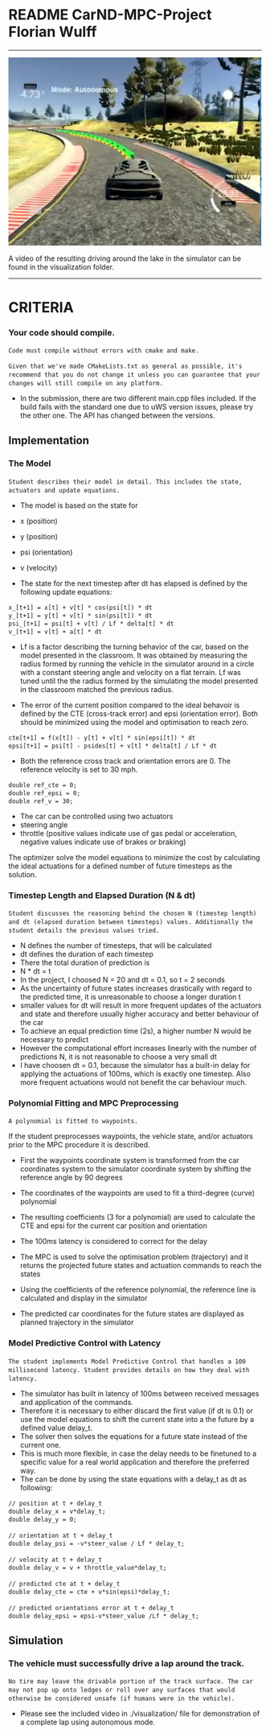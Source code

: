 # README CarND-MPC-Project Florian Wulff

---

![png](./visualization/MPC_screenshot.PNG)

A video of the resulting driving around the lake in the simulator can be found in the visualization folder.

---

# CRITERIA

### Your code should compile.

`Code must compile without errors with cmake and make.`

`Given that we've made CMakeLists.txt as general as possible, it's recommend that you do not change it unless you can guarantee that your changes will still compile on any platform.`

* In the submission, there are two different main.cpp files included. If the build fails with the standard one due to uWS version issues, please try the other one. The API has changed between the versions.

## Implementation

### The Model

`Student describes their model in detail. This includes the state, actuators and update equations.`

* The model is based on the state for 
* x (position)
* y (position)
* psi (orientation)
* v (velocity)


* The state for the next timestep after dt has elapsed is defined by the following update equations:

```
x_[t+1] = x[t] + v[t] * cos(psi[t]) * dt
y_[t+1] = y[t] + v[t] * sin(psi[t]) * dt
psi_[t+1] = psi[t] + v[t] / Lf * delta[t] * dt
v_[t+1] = v[t] + a[t] * dt
```

* Lf is a factor describing the turning behavior of the car, based on the model presented in the classroom. It was obtained by measuring the radius formed by running the vehicle in the simulator around in a circle with a constant steering angle and velocity on a flat terrain. Lf was tuned until the the radius formed by the simulating the model presented in the classroom matched the previous radius.

* The error of the current position compared to the ideal behavoir is defined by the CTE (cross-track error) and epsi (orientation error). Both should be minimized using the model and optimisation to reach zero.
 
```
cte[t+1] = f(x[t]) - y[t] + v[t] * sin(epsi[t]) * dt
epsi[t+1] = psi[t] - psides[t] + v[t] * delta[t] / Lf * dt
```

* Both the reference cross track and orientation errors are 0. The reference velocity is set to 30 mph.

```
double ref_cte = 0;
double ref_epsi = 0;
double ref_v = 30;
```

* The car can be controlled using two actuators
* steering angle
* throttle (positive values indicate use of gas pedal or acceleration, negative values indicate use of brakes or braking)

The optimizer solve the model equations to minimize the cost by calculating the ideal actuations for a defined number of future timesteps as the solution.

### Timestep Length and Elapsed Duration (N & dt)

`Student discusses the reasoning behind the chosen N (timestep length) and dt (elapsed duration between timesteps) values. Additionally the student details the previous values tried.`

* N defines the number of timesteps, that will be calculated
* dt defines the duration of each timestep
* There the total duration of prediction is
* N * dt = t
* In the project, I choosed N = 20 and dt = 0.1, so t = 2 seconds
* As the uncertainty of future states increases drastically with regard to the predicted time, it is unreasonable to choose a longer duration t
* smaller values for dt will result in more frequent updates of the actuators and state and therefore usually higher accuracy and better behaviour of the car
* To achieve an equal prediction time (2s), a higher number N would be necessary to predict
* However the computational effort increases linearly with the number of predictions N, it is not reasonable to choose a very small dt
* I have choosen dt = 0.1, because the simulator has a built-in delay for applying the actuations of 100ms, which is exactly one timestep. Also more frequent actuations would not benefit the car behaviour much.

### Polynomial Fitting and MPC Preprocessing

`A polynomial is fitted to waypoints.`

If the student preprocesses waypoints, the vehicle state, and/or actuators prior to the MPC procedure it is described.

* First the waypoints coordinate system is transformed from the car coordinates system to the simulator coordinate system by shifting the reference angle by 90 degrees

* The coordinates of the waypoints are used to fit a third-degree (curve) polynomial

* The resulting coefficients (3 for a polynomial) are used to calculate the CTE and epsi for the current car position and orientation

* The 100ms latency is considered to correct for the delay

* The MPC is used to solve the optimisation problem (trajectory) and it returns the projected future states and actuation commands to reach the states

* Using the coefficients of the reference polynomial, the reference line is calculated and display in the simulator

* The predicted car coordinates for the future states are displayed as planned trajectory in the simulator

### Model Predictive Control with Latency

`The student implements Model Predictive Control that handles a 100 millisecond latency. Student provides details on how they deal with latency.`

* The simulator has built in latency of 100ms between received messages and application of the commands.
* Therefore it is necessary to either discard the first value (if dt is 0.1) or use the model equations to shift the current state into a the future by a defined value delay_t. 
* The solver then solves the equations for a future state instead of the current one. 
* This is much more flexible, in case the delay needs to be finetuned to a specific value for a real world application and therefore the preferred way.
* The can be done by using the state equations with a delay_t as dt as following:

```
// position at t + delay_t
double delay_x = v*delay_t;
double delay_y = 0;

// orientation at t + delay_t
double delay_psi = -v*steer_value / Lf * delay_t;

// velocity at t + delay_t
double delay_v = v + throttle_value*delay_t;

// predicted cte at t + delay_t
double delay_cte = cte + v*sin(epsi)*delay_t;

// predicted orientations error at t + delay_t
double delay_epsi = epsi-v*steer_value /Lf * delay_t;
```

## Simulation

### The vehicle must successfully drive a lap around the track.

`No tire may leave the drivable portion of the track surface. The car may not pop up onto ledges or roll over any surfaces that would otherwise be considered unsafe (if humans were in the vehicle).`

* Please see the included video in ./visualization/ file for demonstration of a complete lap using autonomous mode.
